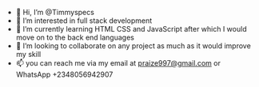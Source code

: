 - 👋 Hi, I’m @Timmyspecs
- 👀 I’m interested in full stack development
- 🌱 I’m currently learning HTML CSS and JavaScript after which I would move on to the back end languages
- 💞️ I’m looking to collaborate on any project as much as it would improve my skill
- 📫 you can reach me via my email at praize997@gmail.com or WhatsApp +2348056942907

<!---
Timmyspecs/Timmyspecs is a ✨ special ✨ repository because its `README.md` (this file) appears on your GitHub profile.
You can click the Preview link to take a look at your changes.
--->
